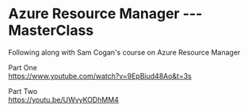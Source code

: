 # Azure Resource Manager   ---   MasterClass

Following along with Sam Cogan's course on Azure Resource Manager

Part One   
https://www.youtube.com/watch?v=9EpBiud48Ao&t=3s   

Part Two   
https://youtu.be/UWvyKODhMM4
